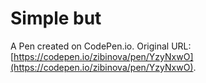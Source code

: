 # Simple but

A Pen created on CodePen.io. Original URL: [https://codepen.io/zibinova/pen/YzyNxwO](https://codepen.io/zibinova/pen/YzyNxwO).


